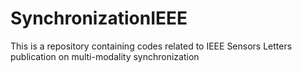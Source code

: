 # SynchronizationIEEE
This is a repository containing codes related to IEEE Sensors Letters publication on multi-modality synchronization
